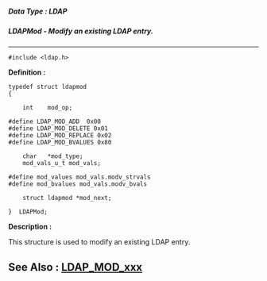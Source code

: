 ##### Data Type : LDAP
##### LDAPMod - Modify an existing LDAP entry.
---
```
#include <ldap.h>
```

**Definition :**
```
typedef struct ldapmod 
{

	int    mod_op;

#define LDAP_MOD_ADD  0x00
#define LDAP_MOD_DELETE 0x01
#define LDAP_MOD_REPLACE 0x02
#define LDAP_MOD_BVALUES 0x80

	char   *mod_type;
	mod_vals_u_t mod_vals;

#define mod_values mod_vals.modv_strvals
#define mod_bvalues mod_vals.modv_bvals

	struct ldapmod *mod_next;

}  LDAPMod;
```

**Description :**

This structure is used to modify an existing LDAP entry.


**See Also :**
[LDAP_MOD_xxx](/domino-c-api-docs/reference/Symb/LDAP_MOD_xxx)
---
